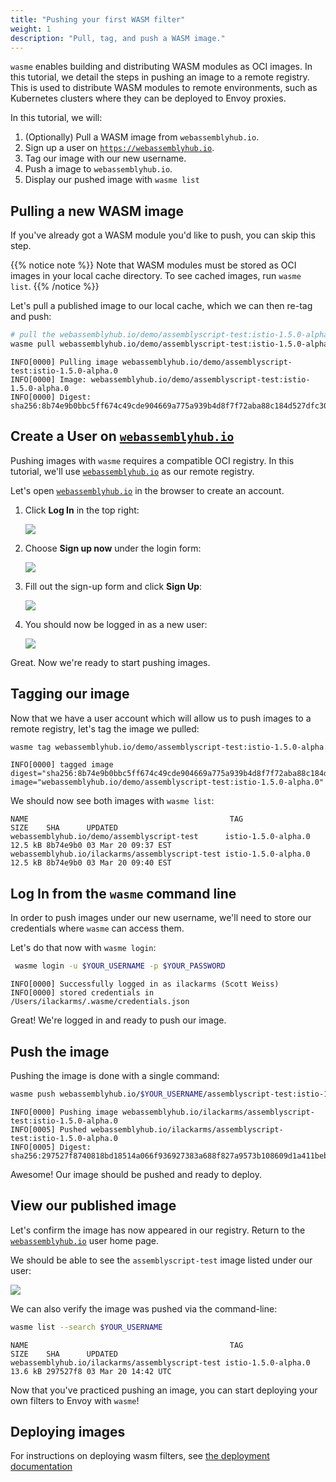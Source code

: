 ```yaml
---
title: "Pushing your first WASM filter"
weight: 1
description: "Pull, tag, and push a WASM image."
---
```


`wasme` enables building and distributing WASM modules as OCI images. In this tutorial,
we detail the steps in pushing an image to a remote registry. This is used to 
distribute WASM modules to remote environments, such as Kubernetes clusters where they 
can be deployed to Envoy proxies.

In this tutorial, we will:

1. (Optionally) Pull a WASM image from `webassemblyhub.io`. 
1. Sign up a user on [`https://webassemblyhub.io`](https://webassemblyhub.io).
1. Tag our image with our new username. 
1. Push a image to `webassemblyhub.io`. 
1. Display our pushed image with `wasme list`

## Pulling a new WASM image

If you've already got a WASM module you'd like to push, you can skip this step. 

{{% notice note %}}
Note that WASM modules must be stored as OCI images in your local cache directory. To see cached images, run `wasme list`.
{{% /notice %}}

Let's pull a published image to our local cache, which we can then re-tag and push:

```bash
# pull the webassemblyhub.io/demo/assemblyscript-test:istio-1.5.0-alpha.0 image
wasme pull webassemblyhub.io/demo/assemblyscript-test:istio-1.5.0-alpha.0
```

```
INFO[0000] Pulling image webassemblyhub.io/demo/assemblyscript-test:istio-1.5.0-alpha.0
INFO[0000] Image: webassemblyhub.io/demo/assemblyscript-test:istio-1.5.0-alpha.0
INFO[0000] Digest: sha256:8b74e9b0bbc5ff674c49cde904669a775a939b4d8f7f72aba88c184d527dfc30
```

## Create a User on [`webassemblyhub.io`](https://webassemblyhub.io)

Pushing images with `wasme` requires a compatible OCI registry. In this tutorial, we'll use [`webassemblyhub.io`](https://webassemblyhub.io) as our remote registry. 

Let's open [`webassemblyhub.io`](https://webassemblyhub.io) in the browser to create an account. 

1. Click **Log In** in the top right:

    ![](../../../img/login/log-in-1.png)

1. Choose **Sign up now** under the login form:

    ![](../../../img/login/log-in-2.png)
    
1. Fill out the sign-up form and click **Sign Up**:

    ![](../../../img/login/log-in-3.png)
    
1. You should now be logged in as a new user:

    ![](../../../img/login/log-in-4.png)

Great. Now we're ready to start pushing images.

## Tagging our image

Now that we have a user account which will allow us to push images to a remote registry, let's tag the image we pulled:

```bash
wasme tag webassemblyhub.io/demo/assemblyscript-test:istio-1.5.0-alpha.0  webassemblyhub.io/$YOUR_USERNAME/assemblyscript-test:istio-1.5.0-alpha.0 
```

```
INFO[0000] tagged image                                  digest="sha256:8b74e9b0bbc5ff674c49cde904669a775a939b4d8f7f72aba88c184d527dfc30" image="webassemblyhub.io/demo/assemblyscript-test:istio-1.5.0-alpha.0"
```

We should now see both images with `wasme list`:

```
NAME                                             TAG                 SIZE    SHA      UPDATED
webassemblyhub.io/demo/assemblyscript-test      istio-1.5.0-alpha.0 12.5 kB 8b74e9b0 03 Mar 20 09:37 EST
webassemblyhub.io/ilackarms/assemblyscript-test istio-1.5.0-alpha.0 12.5 kB 8b74e9b0 03 Mar 20 09:40 EST
```

## Log In from the `wasme` command line

In order to push images under our new username, we'll need to store our credentials where `wasme` can access them.

Let's do that now with `wasme login`:

```bash
 wasme login -u $YOUR_USERNAME -p $YOUR_PASSWORD
```

```
INFO[0000] Successfully logged in as ilackarms (Scott Weiss)
INFO[0000] stored credentials in /Users/ilackarms/.wasme/credentials.json
```

Great! We're logged in and ready to push our image.

## Push the image

Pushing the image is done with a single command:

```bash
wasme push webassemblyhub.io/$YOUR_USERNAME/assemblyscript-test:istio-1.5.0-alpha.0
```

```
INFO[0000] Pushing image webassemblyhub.io/ilackarms/assemblyscript-test:istio-1.5.0-alpha.0
INFO[0005] Pushed webassemblyhub.io/ilackarms/assemblyscript-test:istio-1.5.0-alpha.0
INFO[0005] Digest: sha256:297527f8740818bd18514a066f936927383a688f827a9573b108609d1a411beb
```
 
Awesome! Our image should be pushed and ready to deploy.
 
## View our published image 

Let's confirm the image has now appeared in our registry. Return to the [`webassemblyhub.io`](https://webassemblyhub.io/user) user home page.

We should be able to see the `assemblyscript-test` image listed under our user:

![](../../../img/login/log-in-5.png) 

We can also verify the image was pushed via the command-line:

```bash
wasme list --search $YOUR_USERNAME
```

```
NAME                                             TAG                 SIZE    SHA      UPDATED
webassemblyhub.io/ilackarms/assemblyscript-test istio-1.5.0-alpha.0 13.6 kB 297527f8 03 Mar 20 14:42 UTC
```

Now that you've practiced pushing an image, you can start deploying your own filters to Envoy with `wasme`!

## Deploying images

For instructions on deploying wasm filters, see [the deployment documentation](../deploy_tutorials)
